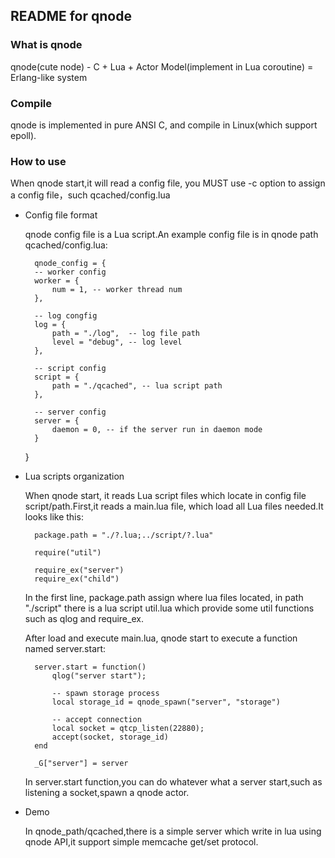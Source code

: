 ## README for qnode ##

### What is qnode ###
  qnode(cute node) - C + Lua + Actor Model(implement in Lua coroutine) = Erlang-like system

### Compile  
  qnode is implemented in pure ANSI C, and compile in Linux(which support epoll).

### How to use ###
  When qnode start,it will read a config file, you MUST use -c option to assign a config file，such qcached/config.lua

- Config file format
  
  qnode config file is a Lua script.An example config file is in qnode path qcached/config.lua:
 

		qnode_config = {  
		-- worker config  
		worker = {
      		num = 1, -- worker thread num
		},

		-- log congfig
		log = {
    		path = "./log",	 -- log file path
    		level = "debug", -- log level
  		},

  		-- script config
  		script = {
    		path = "./qcached", -- lua script path
  		},

  		-- server config
  		server = {
    		daemon = 0, -- if the server run in daemon mode
  		}
	}

- Lua scripts organization

  When qnode start, it reads Lua script files which locate in config file script/path.First,it reads a main.lua file, which load all Lua files needed.It looks like this:

		package.path = "./?.lua;../script/?.lua"

		require("util")

		require_ex("server")
		require_ex("child")
  In the first line, package.path assign where lua files located, in path "./script" there is a lua script util.lua which provide some util functions such as qlog and require_ex.

  After load and execute main.lua, qnode start to execute a function named server.start:

		server.start = function()
	  		qlog("server start");
	
	  		-- spawn storage process
	  		local storage_id = qnode_spawn("server", "storage")
	
	  		-- accept connection
	  		local socket = qtcp_listen(22880);
	  		accept(socket, storage_id)
		end
	
		_G["server"] = server

  In server.start function,you can do whatever what a server start,such as listening a socket,spawn a qnode actor.

- Demo

  In qnode_path/qcached,there is a simple server which write in lua using qnode API,it support simple memcache get/set protocol.




  


